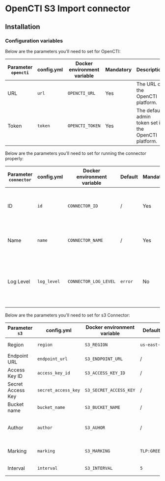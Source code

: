 # OpenCTI S3 Import connector

## Installation

### Configuration variables

Below are the parameters you'll need to set for OpenCTI:

| Parameter `opencti` | config.yml | Docker environment variable | Mandatory | Description                                          |
|---------------------|------------|-----------------------------|-----------|------------------------------------------------------|
| URL                 | `url`      | `OPENCTI_URL`               | Yes       | The URL of the OpenCTI platform.                     |
| Token               | `token`    | `OPENCTI_TOKEN`             | Yes       | The default admin token set in the OpenCTI platform. |

Below are the parameters you'll need to set for running the connector properly:

| Parameter `connector`       | config.yml                    | Docker environment variable             | Default | Mandatory | Example                                | Description                                                                            |
|-----------------------------|-------------------------------|-----------------------------------------|---------|-----------|----------------------------------------|----------------------------------------------------------------------------------------|
| ID                          | `id`                          | `CONNECTOR_ID`                          | /       | Yes       | `fe418972-1b42-42c9-a665-91544c1a9939` | A unique `UUIDv4` identifier for this connector instance.                              |
| Name                        | `name`                        | `CONNECTOR_NAME`                        | /       | Yes       | `S3 Bucket`                            | Full name of the connector : `Microsoft Sentinel`.                                     |
| Log Level                   | `log_level`                   | `CONNECTOR_LOG_LEVEL`                   | `error` | No        | `error`                                | Determines the verbosity of the logs. Options are `debug`, `info`, `warn`, or `error`. |

Below are the parameters you'll need to set for s3 Connector:

| Parameter `s3`    | config.yml          | Docker environment variable | Default        | Mandatory | Example        | Description                                      |
|-------------------|---------------------|-----------------------------|----------------|-----------|----------------|--------------------------------------------------|
| Region            | `region`            | `S3_REGION`                 | `us-east-1`    | No        | `us-east-1`    | S3 Region for Amazon                             |
| Endpoint URL      | `endpoint_url`      | `S3_ENDPOINT_URL`           | /              | No        | /              | S3 Endpoint                                      |
| Access Key ID     | `access_key_id`     | `S3_ACCESS_KEY_ID`          | /              | Yes       | /              | S3 Access Key ID                                 |
| Secret Access Key | `secret_access_key` | `S3_SECRET_ACCESS_KEY`      | /              | Yes       | /              | S3 Secret Access Key                             |
| Bucket name       | `bucket_name`       | `S3_BUCKET_NAME`            | /              | Yes       | /              | S3 Bucket Name                                   |
| Author            | `author`            | `S3_AUHOR`                  | /              | No        | /              | Put author (created by ref) if not exist in data |
| Marking           | `marking`           | `S3_MARKING`                | `TLP:GREEN`    | No        | `TLP:AMBER`    | Put marking if not exist in data                 |
| Interval          | `interval`          | `S3_INTERVAL`               | `5`            | No        | `5`            | Interval to pull files                           |

